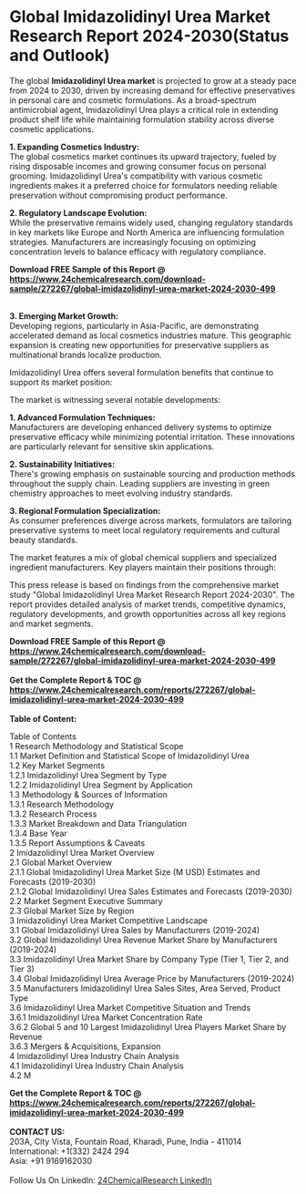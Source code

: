 <h1>Global Imidazolidinyl Urea Market Research Report 2024-2030(Status and Outlook)</h1><p>The global <strong>Imidazolidinyl Urea market</strong> is projected to grow at a steady pace from 2024 to 2030, driven by increasing demand for effective preservatives in personal care and cosmetic formulations. As a broad-spectrum antimicrobial agent, Imidazolidinyl Urea plays a critical role in extending product shelf life while maintaining formulation stability across diverse cosmetic applications.</p><p><strong>1. Expanding Cosmetics Industry:</strong><br>
The global cosmetics market continues its upward trajectory, fueled by rising disposable incomes and growing consumer focus on personal grooming. Imidazolidinyl Urea's compatibility with various cosmetic ingredients makes it a preferred choice for formulators needing reliable preservation without compromising product performance.</p><p><strong>2. Regulatory Landscape Evolution:</strong><br>
While the preservative remains widely used, changing regulatory standards in key markets like Europe and North America are influencing formulation strategies. Manufacturers are increasingly focusing on optimizing concentration levels to balance efficacy with regulatory compliance.</p><div><b>Download FREE Sample of this Report @ 
            <a href="https://www.24chemicalresearch.com/download-sample/272267/global-imidazolidinyl-urea-market-2024-2030-499">
            https://www.24chemicalresearch.com/download-sample/272267/global-imidazolidinyl-urea-market-2024-2030-499</a></b></div><br><p><strong>3. Emerging Market Growth:</strong><br>
Developing regions, particularly in Asia-Pacific, are demonstrating accelerated demand as local cosmetics industries mature. This geographic expansion is creating new opportunities for preservative suppliers as multinational brands localize production.</p><p>Imidazolidinyl Urea offers several formulation benefits that continue to support its market position:</p><p>The market is witnessing several notable developments:</p><p><strong>1. Advanced Formulation Techniques:</strong><br>
Manufacturers are developing enhanced delivery systems to optimize preservative efficacy while minimizing potential irritation. These innovations are particularly relevant for sensitive skin applications.</p><p><strong>2. Sustainability Initiatives:</strong><br>
There's growing emphasis on sustainable sourcing and production methods throughout the supply chain. Leading suppliers are investing in green chemistry approaches to meet evolving industry standards.</p><p><strong>3. Regional Formulation Specialization:</strong><br>
As consumer preferences diverge across markets, formulators are tailoring preservative systems to meet local regulatory requirements and cultural beauty standards.</p><p>The market features a mix of global chemical suppliers and specialized ingredient manufacturers. Key players maintain their positions through:</p><p>This press release is based on findings from the comprehensive market study "Global Imidazolidinyl Urea Market Research Report 2024-2030". The report provides detailed analysis of market trends, competitive dynamics, regulatory developments, and growth opportunities across all key regions and market segments.</p><div><b>Download FREE Sample of this Report @ 
            <a href="https://www.24chemicalresearch.com/download-sample/272267/global-imidazolidinyl-urea-market-2024-2030-499">
            https://www.24chemicalresearch.com/download-sample/272267/global-imidazolidinyl-urea-market-2024-2030-499</a></b></div><br><div><b>Get the Complete Report & TOC @ 
            <a href="https://www.24chemicalresearch.com/reports/272267/global-imidazolidinyl-urea-market-2024-2030-499">
            https://www.24chemicalresearch.com/reports/272267/global-imidazolidinyl-urea-market-2024-2030-499</a></b></div><br>
            <b>Table of Content:</b><p>Table of Contents<br />
1 Research Methodology and Statistical Scope<br />
1.1 Market Definition and Statistical Scope of Imidazolidinyl Urea<br />
1.2 Key Market Segments<br />
1.2.1 Imidazolidinyl Urea Segment by Type<br />
1.2.2 Imidazolidinyl Urea Segment by Application<br />
1.3 Methodology & Sources of Information<br />
1.3.1 Research Methodology<br />
1.3.2 Research Process<br />
1.3.3 Market Breakdown and Data Triangulation<br />
1.3.4 Base Year<br />
1.3.5 Report Assumptions & Caveats<br />
2 Imidazolidinyl Urea Market Overview<br />
2.1 Global Market Overview<br />
2.1.1 Global Imidazolidinyl Urea Market Size (M USD) Estimates and Forecasts (2019-2030)<br />
2.1.2 Global Imidazolidinyl Urea Sales Estimates and Forecasts (2019-2030)<br />
2.2 Market Segment Executive Summary<br />
2.3 Global Market Size by Region<br />
3 Imidazolidinyl Urea Market Competitive Landscape<br />
3.1 Global Imidazolidinyl Urea Sales by Manufacturers (2019-2024)<br />
3.2 Global Imidazolidinyl Urea Revenue Market Share by Manufacturers (2019-2024)<br />
3.3 Imidazolidinyl Urea Market Share by Company Type (Tier 1, Tier 2, and Tier 3)<br />
3.4 Global Imidazolidinyl Urea Average Price by Manufacturers (2019-2024)<br />
3.5 Manufacturers Imidazolidinyl Urea Sales Sites, Area Served, Product Type<br />
3.6 Imidazolidinyl Urea Market Competitive Situation and Trends<br />
3.6.1 Imidazolidinyl Urea Market Concentration Rate<br />
3.6.2 Global 5 and 10 Largest Imidazolidinyl Urea Players Market Share by Revenue<br />
3.6.3 Mergers & Acquisitions, Expansion<br />
4 Imidazolidinyl Urea Industry Chain Analysis<br />
4.1 Imidazolidinyl Urea Industry Chain Analysis<br />
4.2 M</p><div><b>Get the Complete Report & TOC @ 
            <a href="https://www.24chemicalresearch.com/reports/272267/global-imidazolidinyl-urea-market-2024-2030-499">
            https://www.24chemicalresearch.com/reports/272267/global-imidazolidinyl-urea-market-2024-2030-499</a></b></div><br><b>CONTACT US:</b><br>
            203A, City Vista, Fountain Road, Kharadi, Pune, India - 411014<br>
            International: +1(332) 2424 294<br>
            Asia: +91 9169162030 <br><br>
            Follow Us On LinkedIn: <a href="https://www.linkedin.com/company/24chemicalresearch/">24ChemicalResearch LinkedIn</a>